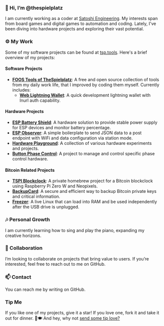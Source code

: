 ### 👋 Hi, I’m @thespielplatz

I am currently working as a coder at [Satoshi Engineering](https://satoshiengineering.com/en/). My interests span from board games and digital games to automation and coding. Lately, I've been diving into hardware projects and exploring their vast potential.

### ⚙️ My Work
Some of my software projects can be found at [tsp.tools](https://tsp.tools/). Here's a brief overview of my projects:

#### Software Projects
- **[FOOS Tools of TheSpielplatz](https://github.com/thespielplatz/foos-tsp-tools)**: A free and open source collection of tools from my daily work life, that I improved by coding them myself. Currently includes:
  - **[Web Lightning Wallet](https://foos.tsp.tools/wallet)**: A quick development lightning wallet with lnurl auth capability.

#### Hardware Projects
- **[ESP Battery Shield](https://github.com/thespielplatz/esp-battery-shield)**: A hardware solution to provide stable power supply for ESP devices and monitor battery percentage.
- **[ESP Observer](https://github.com/thespielplatz/esp-observer)**: A simple boilerplate to send JSON data to a post endpoint with WiFi and data configuration via station mode.
- **[Hardware Playground](https://github.com/thespielplatz/hardware-playground)**: A collection of various hardware experiments and projects.
- **[Button Phase Control](https://github.com/thespielplatz/button-phase-control)**: A project to manage and control specific phase control hardware.

#### Bitcoin Related Projects
- **[TSPI Blockclock](https://github.com/thespielplatz/tspi-blockclock)**: A private homebrew project for a Bitcoin blockclock using Raspberry Pi Zero W and Neopixels.
- **[BackupCard](https://github.com/thespielplatz/BackupCard)**: A secure and efficient way to backup Bitcoin private keys and critical information.
- **[Freezer](https://github.com/thespielplatz/BackupCard/tree/main/freezer)**: A live Linux that can load into RAM and be used independently after the USB drive is unplugged.

### 🎶 Personal Growth
I am currently learning how to sing and play the piano, expanding my creative horizons.

### 🤝 Collaboration
I’m looking to collaborate on projects that bring value to users. If you’re interested, feel free to reach out to me on GitHub.

### 📫 Contact
You can reach me by writing on GitHub.

### Tip Me
If you like one of my projects, give it a star! If you love one, fork it and take it out for dinner. 🌟🍽️ And hey, why not [send some tip love?](https://thespielplatz.com/tip-jar)
